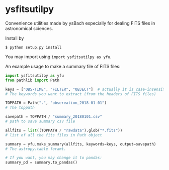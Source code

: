 # ysfitsutilpy
Convenience utilities made by ysBach especially for dealing FITS files in astronomical sciences.

Install by
```
$ python setup.py install
```

You may import using ``import ysfitsutilpy as yfu``.

An example usage to make a summary file of FITS files:
```python
import ysfitsutilpy as yfu
from pathlib import Path

keys = ["OBS-TIME", "FILTER", "OBJECT"]  # actually it is case-insensitive
# The keywords you want to extract (from the headers of FITS files)

TOPPATH = Path(".", "observation_2018-01-01")
# The toppath

savepath = TOPPATH / "summary_20180101.csv"
# path to save summary csv file

allfits = list((TOPPATH / "rawdata").glob("*.fits"))
# list of all the fits files in Path object

summary = yfu.make_summary(allfits, keywords=keys, output=savepath)
# The astropy.table foramt.

# If you want, you may change it to pandas:
summary_pd = summary.to_pandas()
```
